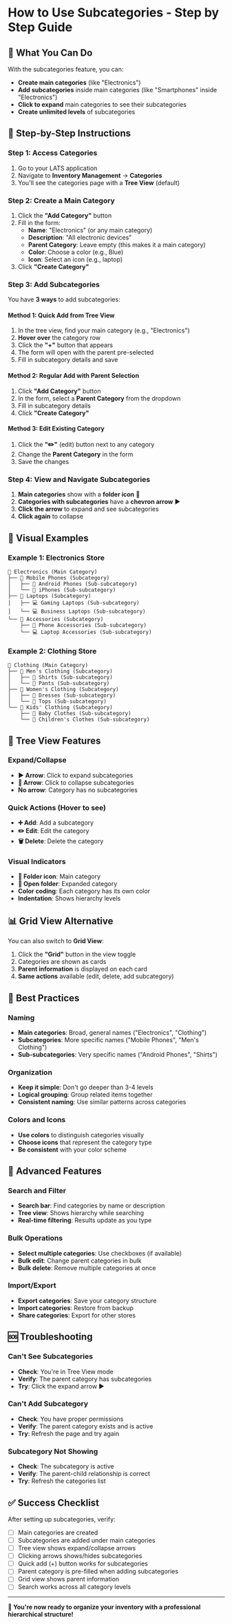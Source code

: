 # How to Use Subcategories - Step by Step Guide

## 🎯 **What You Can Do**

With the subcategories feature, you can:
- **Create main categories** (like "Electronics")
- **Add subcategories** inside main categories (like "Smartphones" inside "Electronics")
- **Click to expand** main categories to see their subcategories
- **Create unlimited levels** of subcategories

## 📱 **Step-by-Step Instructions**

### **Step 1: Access Categories**
1. Go to your LATS application
2. Navigate to **Inventory Management** → **Categories**
3. You'll see the categories page with a **Tree View** (default)

### **Step 2: Create a Main Category**
1. Click the **"Add Category"** button
2. Fill in the form:
   - **Name**: "Electronics" (or any main category)
   - **Description**: "All electronic devices"
   - **Parent Category**: Leave empty (this makes it a main category)
   - **Color**: Choose a color (e.g., Blue)
   - **Icon**: Select an icon (e.g., laptop)
3. Click **"Create Category"**

### **Step 3: Add Subcategories**
You have **3 ways** to add subcategories:

#### **Method 1: Quick Add from Tree View**
1. In the tree view, find your main category (e.g., "Electronics")
2. **Hover over** the category row
3. Click the **"+"** button that appears
4. The form will open with the parent pre-selected
5. Fill in subcategory details and save

#### **Method 2: Regular Add with Parent Selection**
1. Click **"Add Category"** button
2. In the form, select a **Parent Category** from the dropdown
3. Fill in subcategory details
4. Click **"Create Category"**

#### **Method 3: Edit Existing Category**
1. Click the **"✏️"** (edit) button next to any category
2. Change the **Parent Category** in the form
3. Save the changes

### **Step 4: View and Navigate Subcategories**
1. **Main categories** show with a **folder icon** 📁
2. **Categories with subcategories** have a **chevron arrow** ▶️
3. **Click the arrow** to expand and see subcategories
4. **Click again** to collapse

## 🎨 **Visual Examples**

### **Example 1: Electronics Store**
```
📁 Electronics (Main Category)
├── 📁 Mobile Phones (Subcategory)
│   ├── 📱 Android Phones (Sub-subcategory)
│   └── 📱 iPhones (Sub-subcategory)
├── 📁 Laptops (Subcategory)
│   ├── 💻 Gaming Laptops (Sub-subcategory)
│   └── 💻 Business Laptops (Sub-subcategory)
└── 📁 Accessories (Subcategory)
    ├── 📱 Phone Accessories (Sub-subcategory)
    └── 💻 Laptop Accessories (Sub-subcategory)
```

### **Example 2: Clothing Store**
```
📁 Clothing (Main Category)
├── 📁 Men's Clothing (Subcategory)
│   ├── 👔 Shirts (Sub-subcategory)
│   └── 👖 Pants (Sub-subcategory)
├── 📁 Women's Clothing (Subcategory)
│   ├── 👗 Dresses (Sub-subcategory)
│   └── 👚 Tops (Sub-subcategory)
└── 📁 Kids' Clothing (Subcategory)
    ├── 👶 Baby Clothes (Sub-subcategory)
    └── 🧒 Children's Clothes (Sub-subcategory)
```

## 🔧 **Tree View Features**

### **Expand/Collapse**
- **▶️ Arrow**: Click to expand subcategories
- **🔽 Arrow**: Click to collapse subcategories
- **No arrow**: Category has no subcategories

### **Quick Actions** (Hover to see)
- **➕ Add**: Add a subcategory
- **✏️ Edit**: Edit the category
- **🗑️ Delete**: Delete the category

### **Visual Indicators**
- **📁 Folder icon**: Main category
- **📂 Open folder**: Expanded category
- **Color coding**: Each category has its own color
- **Indentation**: Shows hierarchy levels

## 📊 **Grid View Alternative**

You can also switch to **Grid View**:
1. Click the **"Grid"** button in the view toggle
2. Categories are shown as cards
3. **Parent information** is displayed on each card
4. **Same actions** available (edit, delete, add subcategory)

## 🎯 **Best Practices**

### **Naming**
- **Main categories**: Broad, general names ("Electronics", "Clothing")
- **Subcategories**: More specific names ("Mobile Phones", "Men's Clothing")
- **Sub-subcategories**: Very specific names ("Android Phones", "Shirts")

### **Organization**
- **Keep it simple**: Don't go deeper than 3-4 levels
- **Logical grouping**: Group related items together
- **Consistent naming**: Use similar patterns across categories

### **Colors and Icons**
- **Use colors** to distinguish categories visually
- **Choose icons** that represent the category type
- **Be consistent** with your color scheme

## 🚀 **Advanced Features**

### **Search and Filter**
- **Search bar**: Find categories by name or description
- **Tree view**: Shows hierarchy while searching
- **Real-time filtering**: Results update as you type

### **Bulk Operations**
- **Select multiple categories**: Use checkboxes (if available)
- **Bulk edit**: Change parent categories in bulk
- **Bulk delete**: Remove multiple categories at once

### **Import/Export**
- **Export categories**: Save your category structure
- **Import categories**: Restore from backup
- **Share categories**: Export for other stores

## 🆘 **Troubleshooting**

### **Can't See Subcategories**
- **Check**: You're in Tree View mode
- **Verify**: The parent category has subcategories
- **Try**: Click the expand arrow ▶️

### **Can't Add Subcategory**
- **Check**: You have proper permissions
- **Verify**: The parent category exists and is active
- **Try**: Refresh the page and try again

### **Subcategory Not Showing**
- **Check**: The subcategory is active
- **Verify**: The parent-child relationship is correct
- **Try**: Refresh the categories list

## ✅ **Success Checklist**

After setting up subcategories, verify:

- [ ] Main categories are created
- [ ] Subcategories are added under main categories
- [ ] Tree view shows expand/collapse arrows
- [ ] Clicking arrows shows/hides subcategories
- [ ] Quick add (+) button works for subcategories
- [ ] Parent category is pre-filled when adding subcategories
- [ ] Grid view shows parent information
- [ ] Search works across all category levels

---

**🎉 You're now ready to organize your inventory with a professional hierarchical structure!**
